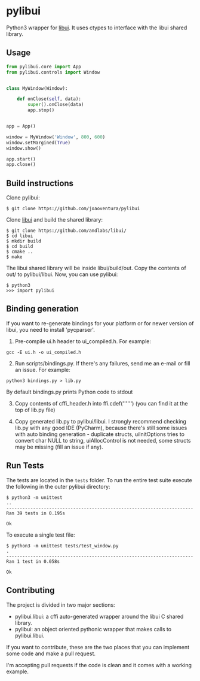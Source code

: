 # pylibui

Python3 wrapper for [libui](https://github.com/andlabs/libui/). It uses ctypes 
to interface with the libui shared library.

## Usage

```python    
from pylibui.core import App
from pylibui.controls import Window


class MyWindow(Window):

    def onClose(self, data):
        super().onClose(data)
        app.stop()


app = App()

window = MyWindow('Window', 800, 600)
window.setMargined(True)
window.show()

app.start()
app.close()
```


## Build instructions

Clone pylibui:

    $ git clone https://github.com/joaoventura/pylibui

Clone [libui](https://github.com/andlabs/libui/) and build the shared library: 

    $ git clone https://github.com/andlabs/libui/
    $ cd libui
    $ mkdir build
    $ cd build
    $ cmake ..
    $ make

The libui shared library will be inside libui/build/out. Copy the contents of out/ 
to pylibui/libui. Now, you can use pylibui:

    $ python3
    >>> import pylibui
## Binding generation
If you want to re-generate bindings for your platform or for newer version of libui,
you need to install 'pycparser'.

1. Pre-compile ui.h header to ui_compiled.h. For example: 

  ```gcc -E ui.h -o ui_compiled.h```

2. Run scripts/bindings.py. If there's any failures, send me an e-mail or fill an issue. For example:

  ```python3 bindings.py > lib.py```
  
  By default bindings.py prints Python code to stdout

3. Copy contents of cffi_header.h into ffi.cdef('''<paste into this string>''') (you can find it at the top of lib.py file)

4. Copy generated lib.py to pylibui/libui. I strongly recommend checking lib.py with any good IDE (PyCharm), because there's still some issues with auto binding generation - duplicate structs, uiInitOptions tries to convert char NULL to string, uiAllocControl is not needed, some structs may be missing (fill an issue if any).

## Run Tests

The tests are located in the `tests` folder. To run the entire test suite 
execute the following in the outer pylibui directory: 

    $ python3 -m unittest
    ..
    ----------------------------------------------------------------------
    Ran 39 tests in 0.195s
    
    Ok

To execute a single test file:
 
    $ python3 -m unittest tests/test_window.py
    .
    ----------------------------------------------------------------------
    Ran 1 test in 0.058s
    
    Ok
    

## Contributing

The project is divided in two major sections:

* pylibui.libui: a cffi auto-generated wrapper around the libui C shared library. 
* pylibui: an object oriented pythonic wrapper that makes calls to pylibui.libui.
 
If you want to contribute, these are the two places that you can implement some
code and make a pull request. 

I'm accepting pull requests if the code is clean and it comes with a working example.
